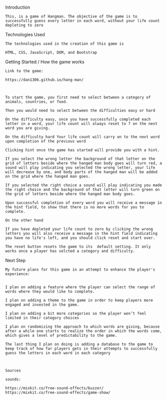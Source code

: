 Introduction 

    This, is a game of Hangman. The objective of the game is to successfully guess every letter in each word, without your life count depleting to zero 

 

Technologies Used 

    The technologies used in the creation of this game is 

    HTML, CSS, JavaScript, DOM, and Bootstrap 



Getting Started / How the game works


    Link to the game: 

    https://dan1306.github.io/hang-man/ 



    To start the game, you first need to select between a category of animals, countries, or food.

    Then you would need to select between the difficulties easy or hard 

    On the difficulty easy, once you have successfully completed each letter in a word, your life count will always reset to 7 on the next word you are giving.

    On the difficulty hard Your life count will carry on to the next word upon completion of the previous word

    Clicking hint once the game has started will provide you with a hint.

    If you select the wrong letter the background of that letter on the grid of letters beside where the hanged man body goes will turn red, a sound will play indicating you selected the wrong letter, your life will decrease by one, and body parts of the hanged man will be added on the grid where the hanged man goes.

    If you selected the right choice a sound will play indicating you made the right choice and the background of that letter will turn green on the grid of letters beside where the hanged man body goes.

    Upon successful completion of every word you will receive a message in the hint field, to show that there is no more words for you to complete. 

    On the other hand 

    If you have depleted your life count to zero by clicking the wrong letters you will also receive a message in the hint field indicating you have no life's left, and you should click reset and start over. 

    The reset button resets the game to its  default setting. It only works once a player has selcted a category and difficulty.



Next Step 

    My future plans for this game in an attempt to enhance the player's experience: 


    I plan on adding a feature where the player can select the range of words where they would like to complete. 

    I plan on adding a theme to the game in order to keep players more engaged and invested in the game. 

    I plan on adding a bit more categories so the player won’t feel limited in their category choices 

    I plan on randomizing the approach to which words are giving, because after a while one starts to realize the order in which the words come, which gives a level of predictability to the game. 

    The last thing I plan on doing is adding a database to the game to keep track of how far players gets in their attempts to successfully guess the letters in each word in each category 



    Sources

    sounds:

    https://mixkit.co/free-sound-effects/buzzer/
    https://mixkit.co/free-sound-effects/game-show/
